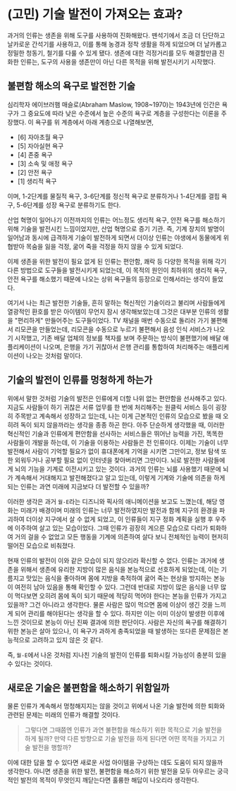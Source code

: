 # (고민) 기술 발전이 가져오는 효과?

과거의 인류는 생존을 위해 도구를 사용하여 진화해왔다. 뗀석기에서 조금 더 단단하고 날카로운 간석기를 사용하고, 이를 통해 농경과 정착 생활을 하게 되었으며 더 날카롭고 정밀한 청동기, 철기를 다룰 수 있게 됐다. 생존에 대한 걱정거리를 모두 해결할만큼 진화한 인류는, 도구의 사용을 생존만이 아닌 다른 목적을 위해 발전시키기 시작했다.

## 불편함 해소의 욕구로 발전한 기술

심리학자 에이브러햄 매슬로(Abraham Maslow, 1908~1970)는 1943년에 인간은 욕구가 그 중요도에 따라 낮은 수준에서 높은 수준의 욕구로 계층을 구성한다는 이론을 주장했다.
이 욕구를 위 계층에서 아래 계층으로 나열해보면,

- [6] 자아초월 욕구
- [5] 자아실현 욕구
- [4] 존중 욕구
- [3] 소속 및 애정 욕구
- [2] 안전 욕구
- [1] 생리적 욕구

이며, 1-2단계를 물질적 욕구, 3-6단계를 정신적 욕구로 분류하거나 1-4단계를 결핍 욕구, 5-6단계를 성장 욕구로 분류하기도 한다.

산업 혁명이 일어나기 이전까지의 인류는 어느정도 생리적 욕구, 안전 욕구를 해소하기 위해 기술을 발전시킨 느낌이었지만, 산업 혁명으로 증기 기관. 즉, 기계 장치의 발명이 일어남과 동시에 급격하게 기술이 발전하게 되면서 더이상 인류는 야생에서 동물에게 위협받아 목숨을 잃을 걱정, 굶어 죽을 걱정을 하지 않을 수 있게 되었다.

이제 생존을 위한 발전이 필요 없게 된 인류는 편안함, 쾌락 등 다양한 목적을 위해 각기 다른 방법으로 도구들을 발전시키게 되었는데, 이 목적의 원인이 최하위의 생리적 욕구, 안전 욕구를 해소했기 때문에 나오는 상위 욕구들의 등장으로 인해서라는 생각이 들었다.

여기서 나는 최근 발전한 기술들, 흔히 말하는 혁신적인 기술이라고 불리며 사람들에게 열광적인 환호를 받은 아이템이 무언지 잠시 생각해보았는데 그것은 대부분 인류의 생활을 "편리하게" 만들어주는 도구들이었다. TV 채널을 매번 수동으로 돌리러 가기 불편해서 리모콘을 만들었는데, 리모콘을 수동으로 누르기 불편해서 음성 인식 서비스가 나오기 시작했고, 기존 배달 업체의 정보를 책자를 보며 주문하는 방식이 불편했기에 배달 애플리케이션이 나오며, 은행을 가기 귀찮아서 은행 관리를 통합하여 처리해주는 애플리케이션이 나오는 것처럼 말이다.

## 기술의 발전이 인류를 멍청하게 하는가

위에서 말한 것처럼 기술의 발전은 인류에게 더할 나위 없는 편안함을 선사해주고 있다. 지금도 사람들이 하기 귀찮은 서류 업무를 한 번에 처리해주는 원클릭 서비스 등이 굉장히 주목받고 계속해서 성장하고 있는데, 나는 이게 근본적인 인류의 모습으로 봤을 때 오히려 독이 되지 않을까라는 생각을 종종 하곤 한다. 아주 단순하게 생각했을 때, 이러한 혁신적인 기술과 인류에게 편안함을 선사하는 서비스들은 뛰어난 능력을 가진, 똑똑한 사람들이 개발을 하는데, 이 기술을 이용하는 사람들은 전 인류이다. 이제는 기술이 너무 발전해서 사람이 기억할 필요가 없이 휴대폰에게 기억을 시키면 그만이고, 정보 탐색 또한 외워두거나 공부할 필요 없이 인터넷을 찾아버리면 그만이다. 뇌로 발전한 사람들에게 뇌의 기능을 기계로 이전시키고 있는 것이다. 과거의 인류는 뇌를 사용했기 때문에 뇌가 계속해서 거대해지고 발전해졌다고 알고 있는데, 이렇게 기계와 기술에 의존을 하게 되는 인류는 과연 미래에 지금보다 더 발전할 수 있을까?

이러한 생각은 과거 `월-E`라는 디즈니와 픽사의 애니메이션을 보고도 느꼈는데, 해당 영화는 미래가 배경이며 미래의 인류는 너무 발전하였지만 발전과 함께 지구의 환경을 파괴하여 더이상 지구에서 살 수 없게 되었고, 이 인류들이 지구 정화 계획을 실행 후 우주에 이주하여 살고 있는 모습이었다. 그때 인류가 굉장히 게으른 모습으로 다리가 퇴화하여 거의 걸을 수 없었고 모든 행동을 기계에 의존하여 살다 보니 전체적인 능력이 현저히 떨어진 모습으로 비춰졌다.

현재 인류의 발전이 이와 같은 모습이 되지 않으리라 확신할 수 없다. 인류는 과거에 생존을 위해서 생존에 유리한 지방이 많은 음식을 본능적으로 선호하게 되었는데, 이는 기름지고 맛있는 음식을 좋아하며 몸에 지방을 축적하여 굶어 죽는 현상을 방지하는 본능이 여전히 남아 있음을 통해 확인할 수 있다. 그런데 반대로 지방이 많은 음식을 너무 많이 먹다보면 오히려 몸에 독이 되기 때문에 적당히 먹어야 한다는 본능을 인류가 가지고 있을까? 그건 아니라고 생각한다. 물론 사람은 많이 먹으면 몸에 이상이 생긴 것을 느끼게 되어 관리를 해야된다는 생각을 할 수 있다. 하지만 이는 이미 이상이 발생한 이후에 느낀 것이므로 본능이 아닌 진짜 결과에 의한 판단이다. 사람은 자신의 욕구를 해결하기 위한 본능은 살아 있으나, 이 욕구가 과하게 충족되었을 때 발생하는 또다른 문제점은 본능적으로 고려하고 있지 않은 것 같다.

즉, `월-E`에서 나온 것처럼 지나친 기술의 발전이 인류를 퇴화시킬 가능성이 충분히 있을 수 있다는 것이다.

## 새로운 기술은 불편함을 해소하기 위함일까

물론 인류가 계속해서 멍청해지지는 않을 것이고 위에서 나온 기술 발전에 의한 퇴화와 관련된 문제는 미래의 인류가 해결할 것이다.

> 그렇다면 그때쯤엔 인류가 과연 불편함을 해소하기 위한 목적으로 기술 발전을 하게 될까? 만약 다른 방향으로 기술 발전을 하게 된다면 어떤 목적을 가지고 기술 발전을 행할까?

이에 대한 답을 할 수 있다면 새로운 사업 아이템을 구상하는 데도 도움이 되지 않을까 생각한다. 아니면 생존을 위한 발전, 불편함을 해소하기 위한 발전을 모두 아우르는 궁극적인 발전의 목적이 무엇인지 깨닫는다면 훌륭한 해답이 나오리라 생각한다.
